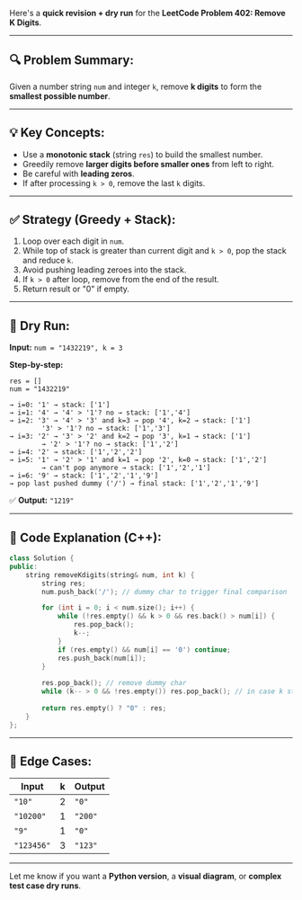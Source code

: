 Here's a **quick revision + dry run** for the **LeetCode Problem 402: Remove K Digits**.

---

## 🔍 Problem Summary:

Given a number string `num` and integer `k`, remove **k digits** to form the **smallest possible number**.

---

## 💡 Key Concepts:

* Use a **monotonic stack** (string `res`) to build the smallest number.
* Greedily remove **larger digits before smaller ones** from left to right.
* Be careful with **leading zeros**.
* If after processing `k > 0`, remove the last `k` digits.

---

## ✅ Strategy (Greedy + Stack):

1. Loop over each digit in `num`.
2. While top of stack is greater than current digit and `k > 0`, pop the stack and reduce `k`.
3. Avoid pushing leading zeroes into the stack.
4. If `k > 0` after loop, remove from the end of the result.
5. Return result or "0" if empty.

---

## 🧠 Dry Run:

**Input:** `num = "1432219", k = 3`

**Step-by-step:**

```
res = []
num = "1432219"

→ i=0: '1' → stack: ['1']
→ i=1: '4' → '4' > '1'? no → stack: ['1','4']
→ i=2: '3' → '4' > '3' and k=3 → pop '4', k=2 → stack: ['1']
        '3' > '1'? no → stack: ['1','3']
→ i=3: '2' → '3' > '2' and k=2 → pop '3', k=1 → stack: ['1']
        → '2' > '1'? no → stack: ['1','2']
→ i=4: '2' → stack: ['1','2','2']
→ i=5: '1' → '2' > '1' and k=1 → pop '2', k=0 → stack: ['1','2']
        → can't pop anymore → stack: ['1','2','1']
→ i=6: '9' → stack: ['1','2','1','9']
→ pop last pushed dummy ('/') → final stack: ['1','2','1','9']
```

✅ **Output:** `"1219"`

---

## 🔧 Code Explanation (C++):

```cpp
class Solution {
public:
    string removeKdigits(string& num, int k) {
        string res;
        num.push_back('/'); // dummy char to trigger final comparison

        for (int i = 0; i < num.size(); i++) {
            while (!res.empty() && k > 0 && res.back() > num[i]) {
                res.pop_back();
                k--;
            }
            if (res.empty() && num[i] == '0') continue;
            res.push_back(num[i]);
        }
        
        res.pop_back(); // remove dummy char
        while (k-- > 0 && !res.empty()) res.pop_back(); // in case k still remains
        
        return res.empty() ? "0" : res;
    }
};
```

---

## 📝 Edge Cases:

| Input      | k | Output  |
| ---------- | - | ------- |
| `"10"`     | 2 | `"0"`   |
| `"10200"`  | 1 | `"200"` |
| `"9"`      | 1 | `"0"`   |
| `"123456"` | 3 | `"123"` |

---

Let me know if you want a **Python version**, a **visual diagram**, or **complex test case dry runs**.
